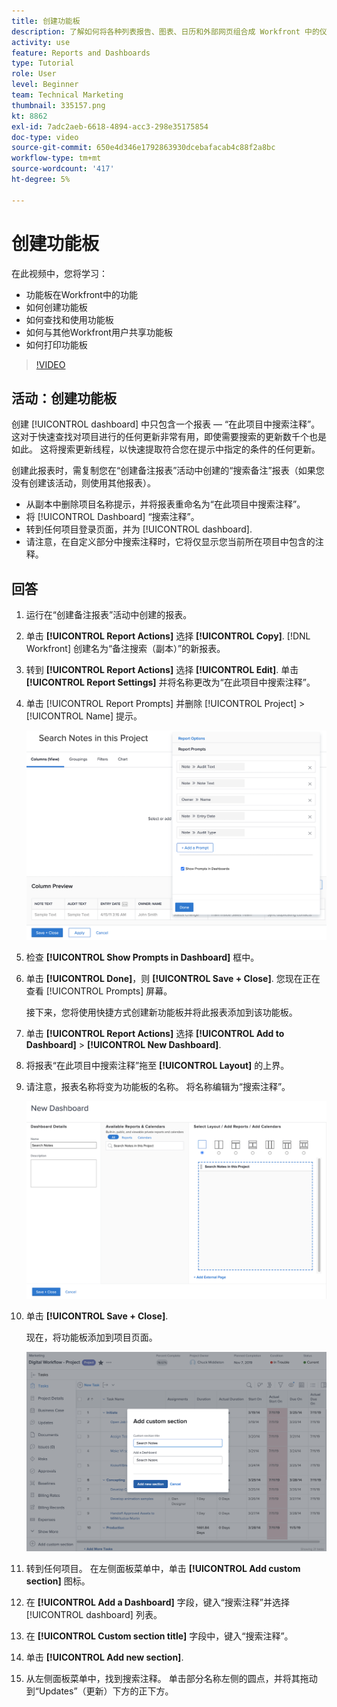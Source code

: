 ```yaml
---
title: 创建功能板
description: 了解如何将各种列表报告、图表、日历和外部网页组合成 Workfront 中的仪表板。
activity: use
feature: Reports and Dashboards
type: Tutorial
role: User
level: Beginner
team: Technical Marketing
thumbnail: 335157.png
kt: 8862
exl-id: 7adc2aeb-6618-4894-acc3-298e35175854
doc-type: video
source-git-commit: 650e4d346e1792863930dcebafacab4c88f2a8bc
workflow-type: tm+mt
source-wordcount: '417'
ht-degree: 5%

---
```


# 创建功能板

在此视频中，您将学习：

* 功能板在Workfront中的功能
* 如何创建功能板
* 如何查找和使用功能板
* 如何与其他Workfront用户共享功能板
* 如何打印功能板

>[!VIDEO](https://video.tv.adobe.com/v/335157/?quality=12&learn=on)

## 活动：创建功能板

创建 [!UICONTROL dashboard] 中只包含一个报表 — “在此项目中搜索注释”。 这对于快速查找对项目进行的任何更新非常有用，即使需要搜索的更新数千个也是如此。 这将搜索更新线程，以快速提取符合您在提示中指定的条件的任何更新。

创建此报表时，需复制您在“创建备注报表”活动中创建的“搜索备注”报表（如果您没有创建该活动，则使用其他报表）。

* 从副本中删除项目名称提示，并将报表重命名为“在此项目中搜索注释”。
* 将 [!UICONTROL Dashboard] “搜索注释”。
* 转到任何项目登录页面，并为 [!UICONTROL dashboard].
* 请注意，在自定义部分中搜索注释时，它将仅显示您当前所在项目中包含的注释。

## 回答

1. 运行在“创建备注报表”活动中创建的报表。
1. 单击 **[!UICONTROL Report Actions]** 选择 **[!UICONTROL Copy]**. [!DNL Workfront] 创建名为“备注搜索（副本）”的新报表。
1. 转到 **[!UICONTROL Report Actions]** 选择 **[!UICONTROL Edit]**. 单击 **[!UICONTROL Report Settings]** 并将名称更改为“在此项目中搜索注释”。
1. 单击 [!UICONTROL Report Prompts] 并删除 [!UICONTROL Project] > [!UICONTROL Name] 提示。

   ![用于创建新功能板的屏幕图像](assets/edit-report-prompts.png)

1. 检查 **[!UICONTROL Show Prompts in Dashboard]** 框中。
1. 单击 **[!UICONTROL Done]**，则 **[!UICONTROL Save + Close]**. 您现在正在查看 [!UICONTROL Prompts] 屏幕。

   接下来，您将使用快捷方式创建新功能板并将此报表添加到该功能板。

1. 单击 **[!UICONTROL Report Actions]** 选择 **[!UICONTROL Add to Dashboard]** > **[!UICONTROL New Dashboard]**.
1. 将报表“在此项目中搜索注释”拖至 **[!UICONTROL Layout]** 的上界。
1. 请注意，报表名称将变为功能板的名称。 将名称编辑为“搜索注释”。

   ![用于创建新功能板的屏幕图像](assets/create-dashboard.png)

1. 单击 **[!UICONTROL Save + Close]**.

   现在，将功能板添加到项目页面。

   ![用于创建新功能板的屏幕图像](assets/add-custom-section.png)

1. 转到任何项目。 在左侧面板菜单中，单击 **[!UICONTROL Add custom section]** 图标。
1. 在 **[!UICONTROL Add a Dashboard]** 字段，键入“搜索注释”并选择 [!UICONTROL dashboard] 列表。
1. 在 **[!UICONTROL Custom section title]** 字段中，键入“搜索注释”。
1. 单击 **[!UICONTROL Add new section]**.
1. 从左侧面板菜单中，找到搜索注释。 单击部分名称左侧的圆点，并将其拖动到“Updates”（更新）下方的正下方。
